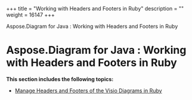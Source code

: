 +++
title = "Working with Headers and Footers in Ruby" 
description = "" 
weight = 16147 
+++

Aspose.Diagram for Java : Working with Headers and Footers in Ruby  

# Aspose.Diagram for Java : Working with Headers and Footers in Ruby


**This section includes the following topics:**

*   [Manage Headers and Footers of the Visio Diagrams in Ruby](https://docs2.aspose.com/diagram/java/plugins/asposediagramjavaforruby/rubyprogrammersguide/workingwithheadersandfootersinruby/manage+headers+and+footers+of+the+visio+diagrams+in+ruby)

